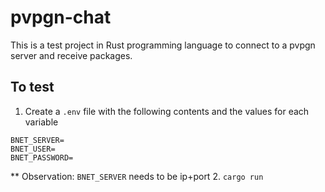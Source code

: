 # pvpgn-chat

This is a test project in Rust programming language to connect to a pvpgn server and receive packages.

## To test

1. Create a `.env` file with the following contents and the values for each variable
```agsl
BNET_SERVER=
BNET_USER=
BNET_PASSWORD=
```
** Observation: `BNET_SERVER` needs to be ip+port
2. `cargo run`
